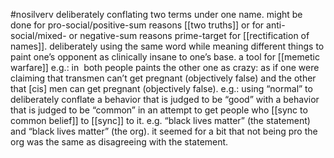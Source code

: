 #nosilverv 
deliberately conflating two terms under one name. 
might be done for pro-social/positive-sum reasons [[two truths]] or for anti-social/mixed- or negative-sum reasons 
prime-target for [[rectification of names]].
deliberately using the same word while meaning different things to paint one’s opponent as clinically insane to one’s base. a tool for [[memetic warfare]]
e.g.: in  both people paints the other one as crazy: as if one were claiming that transmen can’t get pregnant (objectively false) and the other that [cis] men can get pregnant (objectively false). 
e.g.: using “normal” to deliberately conflate a behavior that is judged to be “good” with a behavior that is judged to be “common” in an attempt to get people who [[sync to common belief]] to [[sync]] to it. 
e.g. “black lives matter” (the statement) and “black lives matter” (the org). it seemed for a bit that not being pro the org was the same as disagreeing with the statement. 
